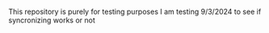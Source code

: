 This repository is purely for testing purposes 
I am testing 9/3/2024 to see if syncronizing works or not
